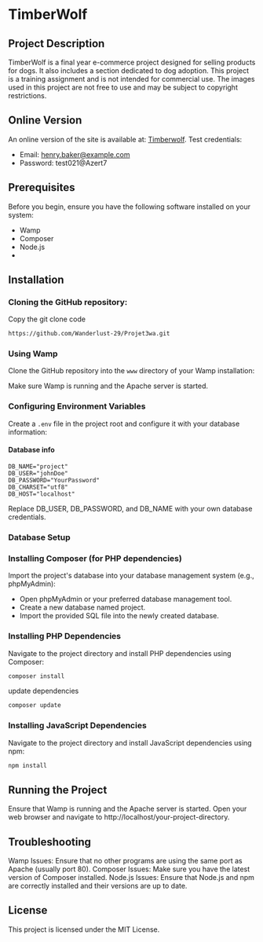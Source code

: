 # TimberWolf

## Project Description
TimberWolf is a final year e-commerce project designed for selling products for dogs. It also includes a section dedicated to dog adoption. This project is a training assignment and is not intended for commercial use. The images used in this project are not free to use and may be subject to copyright restrictions.

## Online Version
An online version of the site is available at: [Timberwolf](https://timberwolf.uni-mo.fr/).
Test credentials: 
- Email: henry.baker@example.com 
- Password: test021@Azert7

## Prerequisites
Before you begin, ensure you have the following software installed on your system:
- Wamp
- Composer
- Node.js
- 
## Installation
### Cloning the GitHub repository:

Copy the git clone code
```bash 
https://github.com/Wanderlust-29/Projet3wa.git
```

### Using Wamp
Clone the GitHub repository into the `www` directory of your Wamp installation:

Make sure Wamp is running and the Apache server is started.

### Configuring Environment Variables
Create a `.env` file in the project root and configure it with your database information:

#### Database info
```
DB_NAME="project"
DB_USER="johnDoe"
DB_PASSWORD="YourPassword"
DB_CHARSET="utf8"
DB_HOST="localhost"
```
Replace DB_USER, DB_PASSWORD, and DB_NAME with your own database credentials.

### Database Setup

### Installing Composer (for PHP dependencies) 
Import the project's database into your database management system (e.g., phpMyAdmin):

- Open phpMyAdmin or your preferred database management tool.
- Create a new database named project.
- Import the provided SQL file into the newly created database.

### Installing PHP Dependencies

Navigate to the project directory and install PHP dependencies using Composer:

```bash 
composer install
```

update dependencies
```bash
composer update
```

### Installing JavaScript Dependencies

Navigate to the project directory and install JavaScript dependencies using npm:
```bash
npm install
```

## Running the Project

Ensure that Wamp is running and the Apache server is started.
Open your web browser and navigate to http://localhost/your-project-directory.

## Troubleshooting
Wamp Issues: Ensure that no other programs are using the same port as Apache (usually port 80).
Composer Issues: Make sure you have the latest version of Composer installed.
Node.js Issues: Ensure that Node.js and npm are correctly installed and their versions are up to date.

## License
This project is licensed under the MIT License.
